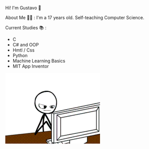Hi! I'm Gustavo 👋

About Me 👨‍💻 : I'm a 17 years old. Self-teaching Computer Science. 


Current Studies 📚 : 
- C
- C# and OOP
- Hmtl / Css
- Python
- Machine Learning Basics
- MIT App Inventor

<img hight="300" width="300" alt="GIF" align="left" src="https://github.com/FatAstronaut/FatAstronaut/blob/main/d06.gif">

